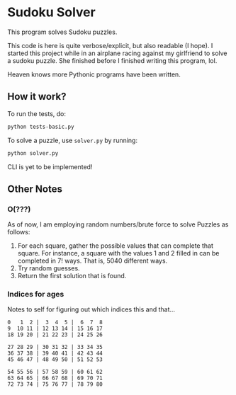 Sudoku Solver
=============

This program solves Sudoku puzzles.

This code is here is quite verbose/explicit, but also readable (I
hope).  I started this project while in an airplane racing against my
girlfriend to solve a sudoku puzzle. She finished before I finished
writing this program, lol.

Heaven knows more Pythonic programs have been written.

How it work?
------------

To run the tests, do:

```bash
python tests-basic.py

```

To solve a puzzle, use `solver.py` by running:

```bash
python solver.py

```

CLI is yet to be implemented!

Other Notes
-----------

### O(???)

As of now, I am employing random numbers/brute force to solve Puzzles
as follows:

1. For each square, gather the possible values that can complete that
   square.  For instance, a square with the values 1 and 2 filled in
   can be completed in 7! ways. That is, 5040 different ways.
2. Try random guesses.
3. Return the first solution that is found.

### Indices for ages

Notes to self for figuring out which indices this and that...

	0   1  2 |  3  4  5 |  6  7  8 
	9  10 11 | 12 13 14 | 15 16 17
	18 19 20 | 21 22 23 | 24 25 26

	27 28 29 | 30 31 32 | 33 34 35
	36 37 38 | 39 40 41 | 42 43 44
	45 46 47 | 48 49 50 | 51 52 53

	54 55 56 | 57 58 59 | 60 61 62
	63 64 65 | 66 67 68 | 69 70 71
	72 73 74 | 75 76 77 | 78 79 80
